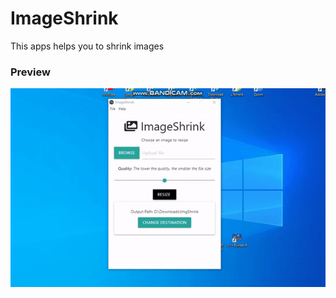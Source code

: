 # ImageShrink

This apps helps you to shrink images

### Preview
![Preview Gif](https://raw.githubusercontent.com/Azizbek-Mamarasulov/ImageShrink/master/preview/preview.gif)
